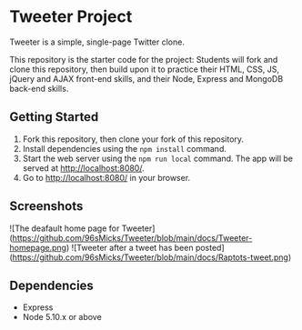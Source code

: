 # Tweeter Project

Tweeter is a simple, single-page Twitter clone.

This repository is the starter code for the project: Students will fork and clone this repository, then build upon it to practice their HTML, CSS, JS, jQuery and AJAX front-end skills, and their Node, Express and MongoDB back-end skills.

## Getting Started

1. Fork this repository, then clone your fork of this repository.
2. Install dependencies using the `npm install` command.
3. Start the web server using the `npm run local` command. The app will be served at <http://localhost:8080/>.
4. Go to <http://localhost:8080/> in your browser.

## Screenshots
![The deafault home page for Tweeter] (https://github.com/96sMicks/Tweeter/blob/main/docs/Tweeter-homepage.png)
![Tweeter after a tweet has been posted] (https://github.com/96sMicks/Tweeter/blob/main/docs/Raptots-tweet.png)
## Dependencies

- Express
- Node 5.10.x or above

